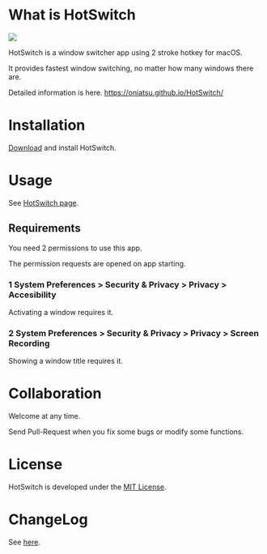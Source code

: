 # What is HotSwitch

![](https://oniatsu.github.io/HotSwitch/images/top_image.png)

HotSwitch is a window switcher app using 2 stroke hotkey for macOS.

It provides fastest window switching, no matter how many windows there are.

Detailed information is here. 
https://oniatsu.github.io/HotSwitch/

# Installation

[Download](https://oniatsu.github.io/HotSwitch/) and install HotSwitch.

# Usage

See [HotSwitch page](https://oniatsu.github.io/HotSwitch/).

## Requirements

You need 2 permissions to use this app.

The permission requests are opened on app starting.

### 1 System Preferences > Security & Privacy > Privacy > **Accesibility**
Activating a window requires it.

### 2 System Preferences > Security & Privacy > Privacy > **Screen Recording**
Showing a window title requires it.

# Collaboration

Welcome at any time.

Send Pull-Request when you fix some bugs or modify some functions.

# License

HotSwitch is developed under the [MIT License](https://opensource.org/licenses/MIT).

# ChangeLog

See [here](https://github.com/oniatsu/HotSwitch/blob/master/ChangeLog.md).

